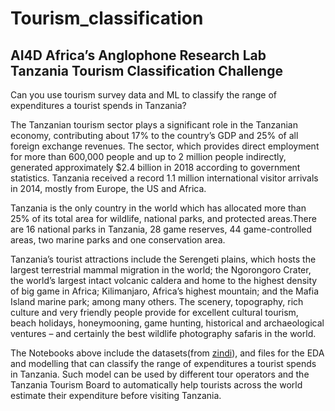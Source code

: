 # Tourism_classification

## AI4D Africa’s Anglophone Research Lab Tanzania Tourism Classification Challenge
Can you use tourism survey data and ML to classify the range of expenditures a tourist spends in Tanzania?

The Tanzanian tourism sector plays a significant role in the Tanzanian economy, contributing about 17% to the country’s GDP and 25% of all foreign exchange revenues. The sector, which provides direct employment for more than 600,000 people and up to 2 million people indirectly, generated approximately $2.4 billion in 2018 according to government statistics. Tanzania received a record 1.1 million international visitor arrivals in 2014, mostly from Europe, the US and Africa.

Tanzania is the only country in the world which has allocated more than 25% of its total area for wildlife, national parks, and protected areas.There are 16 national parks in Tanzania, 28 game reserves, 44 game-controlled areas, two marine parks and one conservation area.

Tanzania’s tourist attractions include the Serengeti plains, which hosts the largest terrestrial mammal migration in the world; the Ngorongoro Crater, the world’s largest intact volcanic caldera and home to the highest density of big game in Africa; Kilimanjaro, Africa’s highest mountain; and the Mafia Island marine park; among many others. The scenery, topography, rich culture and very friendly people provide for excellent cultural tourism, beach holidays, honeymooning, game hunting, historical and archaeological ventures – and certainly the best wildlife photography safaris in the world.


The Notebooks above include the datasets(from [zindi](https://zindi.africa/competitions/ai4d-lab-tanzania-tourism-classification-challenge/data)), and files for the EDA and modelling that can classify the range of expenditures a tourist spends in Tanzania.
Such model can be used by different tour operators and the Tanzania Tourism Board to automatically help tourists across the world estimate their expenditure before visiting Tanzania.
